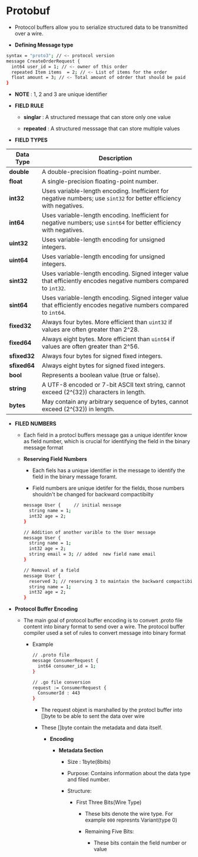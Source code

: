 # Protobuf

  * Protocol buffers allow you to serialize structured data to be transmitted over a wire.

  * **Defining Message type**

  ```bash
  syntax = "proto3"; // <- protocol version
  message CreateOrderRequest {
    int64 user_id = 1; // <- owner of this order
    repeated Item items  = 2; // <- List of items for the order
    float amount = 3; // <- Total amount of odrder that should be paid 
  }
  ```

  * **NOTE** :  1, 2 and 3 are unique identifier

  * **FIELD RULE**

    * **singlar** : A structured message that can store only one value

    * **repeated** : A structured messsage that can store multiple values

  * **FIELD TYPES**

| **Data Type** | **Description** |
|---------------|-----------------|
| **double**    | A double-precision floating-point number. |
| **float**     | A single-precision floating-point number. |
| **int32**     | Uses variable-length encoding. Inefficient for negative numbers; use `sint32` for better efficiency with negatives. |
| **int64**     | Uses variable-length encoding. Inefficient for negative numbers; use `sint64` for better efficiency with negatives. |
| **uint32**    | Uses variable-length encoding for unsigned integers. |
| **uint64**    | Uses variable-length encoding for unsigned integers. |
| **sint32**    | Uses variable-length encoding. Signed integer value that efficiently encodes negative numbers compared to `int32`. |
| **sint64**    | Uses variable-length encoding. Signed integer value that efficiently encodes negative numbers compared to `int64`. |
| **fixed32**   | Always four bytes. More efficient than `uint32` if values are often greater than 2^28. |
| **fixed64**   | Always eight bytes. More efficient than `uint64` if values are often greater than 2^56. |
| **sfixed32**  | Always four bytes for signed fixed integers. |
| **sfixed64**  | Always eight bytes for signed fixed integers. |
| **bool**      | Represents a boolean value (true or false). |
| **string**    | A UTF-8 encoded or 7-bit ASCII text string, cannot exceed \(2^{32}\) characters in length. |
| **bytes**     | May contain any arbitrary sequence of bytes, cannot exceed \(2^{32}\) in length. |

  * **FILED NUMBERS**

    * Each field in a protocl buffers message gas a unique identifer know as field number, which is
      crucial for identifying the field in the binary message format

    * **Reserving Field Numbers**

      * Each fiels has a unique identifier in the message to identify the field in the binary message
        foramt.

      * Field numbers are unique idetifer for the fields, those numbers shouldn't be changed for backward
        compactibilty

      ```bash
      message User {     // initial message
        string name = 1;
        int32 age = 2;
      }

      // Addition of another varible to the User message
      message User {
        string name = 1;
        int32 age = 2;
        string email = 3; // added  new field name email
      }

      // Removal of a field
      message User {
        reserved 3; // reserving 3 to maintain the backward compactibility
        string name = 1;
        int32 age = 2;
      }
      ```        
  * **Protocol Buffer Encoding**

    * The main goal of protocol buffer encoding is to convert .proto file content into binary format
      to send over a wire. The protocol buffer compiler used a set of rules to convert message into
      binary format

      * Example

        ```bash
        // .proto file
        message ConsumerRequest {
          int64 consumer_id = 1;
        }

        // .go file conversion
        request := ConsumerRequest {
          ConsumerId : 443
        }
        ```

        * The request objext is marshalled by the protocl buffer into []byte to be able to sent
          the data over wire

        * These []byte contain the metadata and data itself.

          * **Encoding**

            * **Metadata Section**

              * Size : 1byte(8bits)

              * Purpose: Contains information about the data type and filed number.

              * Structure:

                 * First Three Bits(Wire Type)

                    * These bits denote the wire type. For example `000` represnts Variant(type 0)

                    * Remaining Five Bits:

                       * These bits contain the field number or value

